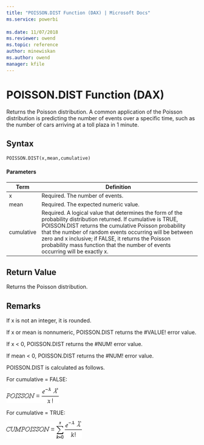 ```yaml
---
title: "POISSON.DIST Function (DAX) | Microsoft Docs"
ms.service: powerbi 

ms.date: 11/07/2018
ms.reviewer: owend
ms.topic: reference
author: minewiskan
ms.author: owend
manager: kfile
---
```

# POISSON.DIST Function (DAX)
Returns the Poisson distribution. A common application of the Poisson distribution is predicting the number of events over a specific time, such as the number of cars arriving at a toll plaza in 1 minute.  
  
## Syntax  
  
```dax
POISSON.DIST(x,mean,cumulative)  
```
  
#### Parameters  
  
|Term|Definition|  
|--------|--------------|  
|x|Required. The number of events.|  
|mean|Required. The expected numeric value.|  
|cumulative|Required. A logical value that determines the form of the probability distribution returned. If cumulative is TRUE, POISSON.DIST returns the cumulative Poisson probability that the number of random events occurring will be between zero and x inclusive; if FALSE, it returns the Poisson probability mass function that the number of events occurring will be exactly x.|  
  
## Return Value  
Returns the Poisson distribution.  
  
## Remarks  
If x is not an integer, it is rounded.  
  
If x or mean is nonnumeric, POISSON.DIST returns the #VALUE! error value.  
  
If x &lt; 0, POISSON.DIST returns the #NUM! error value.  
  
If mean &lt; 0, POISSON.DIST returns the #NUM! error value.  
  
POISSON.DIST is calculated as follows.  
  
For cumulative = FALSE:  
  
![Formula](media/dax-poisson-formula1.png)  
  
For cumulative = TRUE:  
  
![Formula](media/dax-poisson-formula2.png)  
  

